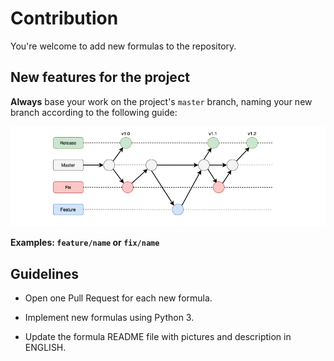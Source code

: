 # Contribution

You're welcome to add new formulas to the repository.

## New features for the project

**Always** base your work on the project's `master` branch, naming your new branch
according to the following guide:

![branchs](/docs/img/git-branchs.png)

**Examples: `feature/name` or `fix/name`**

## Guidelines

- Open one Pull Request for each new formula.

- Implement new formulas using Python 3.

- Update the formula README file with pictures and description in ENGLISH.
